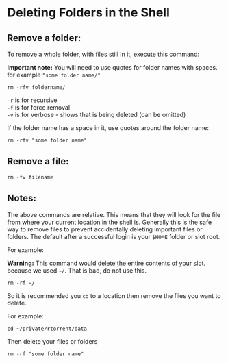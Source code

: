 Deleting Folders in the Shell
=============================

  

Remove a folder:
----------------

  
To remove a whole folder, with files still in it, execute this command:  
  
**Important note:** You will need to use quotes for folder names with spaces. for example `"some folder name/"`  
  

    rm -rfv foldername/

  
`-r` is for recursive  
`-f` is for force removal  
`-v` is for verbose - shows that is being deleted (can be omitted)  
  
If the folder name has a space in it, use quotes around the folder name:  
  

    rm -rfv "some folder name"

  

Remove a file:
--------------

  

    rm -fv filename

  

Notes:
------

  
The above commands are relative. This means that they will look for the file from where your current location in the shell is. Generally this is the safe way to remove files to prevent accidentally deleting important files or folders. The default after a successful login is your `$HOME` folder or slot root.  
  
For example:  
  
**Warning:** This command would delete the entire contents of your slot. because we used `~/`. That is bad, do not use this.  
  

    rm -rf ~/

  
So it is recommended you `cd` to a location then remove the files you want to delete.  
  
For example:  
  

    cd ~/private/rtorrent/data

  
Then delete your files or folders  
  

    rm -rf "some folder name"

  
  


